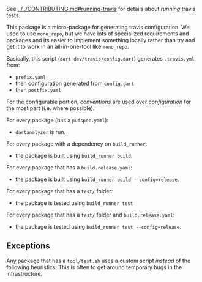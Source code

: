 See [../../CONTRIBUTING.md#running-travis](../../CONTRIBUTING.md#running-travis)
for details about _running_ travis tests.

This package is a micro-package for generating travis configuration. We used to
use `mono_repo`, but we have lots of specialized requirements and packages and
its easier to implement something locally rather than try and get it to work in
an all-in-one-tool like `mono_repo`.

Basically, this script (`dart dev/travis/config.dart`) generates `.travis.yml`
from:

* `prefix.yaml`
* then configuration generated from `config.dart`
* then `postfix.yaml`

For the configurable portion, _conventions_ are used over _configuration_ for
the most part (i.e. where possible).

For every package (has a `pubspec.yaml`):

* `dartanalyzer` is run.

For every package with a dependency on `build_runner`:

* the package is built using `build_runner build`.

For every package that has a `build.release.yaml`:

* the package is built using `build_runner build --config=release`.

For every package that has a `test/` folder:

* the package is tested using `build_runner test`

For every package that has a `test/` folder and `build.release.yaml`:

* the package is tested using `build_runner test --config=release`.

## Exceptions

Any package that has a `tool/test.sh` uses a custom script _instead_ of the
following heuristics. This is often to get around temporary bugs in the
infrastructure.

